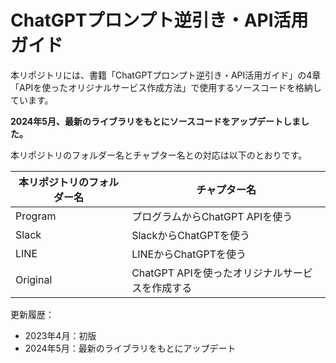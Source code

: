 # ChatGPTプロンプト逆引き・API活用ガイド

本リポジトリには、書籍「ChatGPTプロンプト逆引き・API活用ガイド」の4章「APIを使ったオリジナルサービス作成方法」で使用するソースコードを格納しています。

**2024年5月、最新のライブラリをもとにソースコードをアップデートしました。**

本リポジトリのフォルダー名とチャプター名との対応は以下のとおりです。

|本リポジトリのフォルダー名|チャプター名|
|---|---|
|Program|プログラムからChatGPT APIを使う|
|Slack|SlackからChatGPTを使う|
|LINE|LINEからChatGPTを使う|
|Original|ChatGPT APIを使ったオリジナルサービスを作成する|

更新履歴：

- 2023年4月：初版
- 2024年5月：最新のライブラリをもとにアップデート
